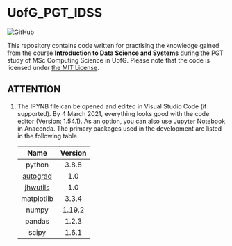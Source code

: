 # UofG_PGT_IDSS

![GitHub](https://img.shields.io/github/license/ArvinZJC/UofG_PGT_IDSS)

This repository contains code written for practising the knowledge gained from the course **Introduction to Data Science and Systems** during the PGT study of MSc Computing Science in UofG. Please note that the code is licensed under [the MIT License](./LICENSE).

## ATTENTION

1. The IPYNB file can be opened and edited in Visual Studio Code (if supported). By 4 March 2021, everything looks good with the code editor (Version: 1.54.1). As an option, you can also use Jupyter Notebook in Anaconda. The primary packages used in the development are listed in the following table.

    | Name | Version |
    | :--: | :--: |
    | python | 3.8.8 |
    | [autograd](https://github.com/HIPS/autograd) | 1.0 |
    | [jhwutils](https://github.com/johnhw/jhwutils) | 1.0 |
    | matplotlib | 3.3.4 |
    | numpy | 1.19.2 |
    | pandas | 1.2.3 |
    | scipy | 1.6.1 |
